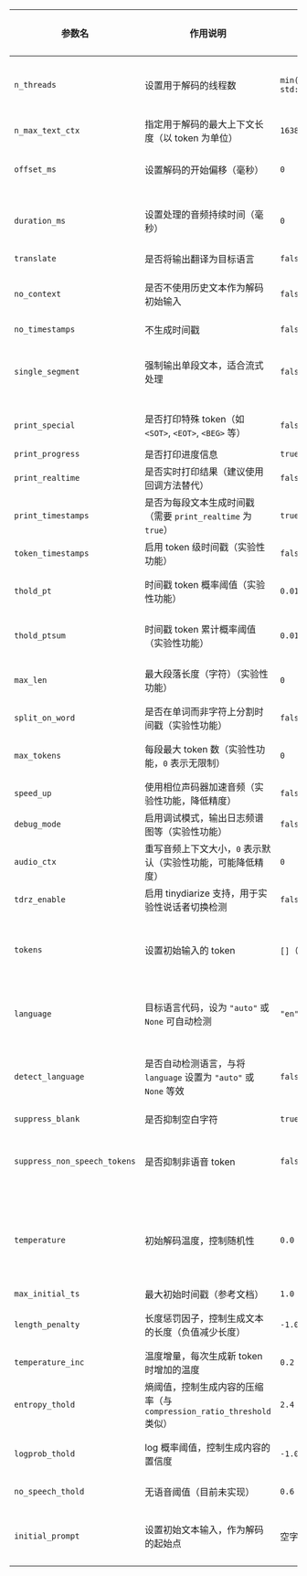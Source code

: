 | 参数名                            | 作用说明                                                                                                                                                      | 默认值                                                       | 可设置范围                      | 建议设置值                     |
|-----------------------------------|---------------------------------------------------------------------------------------------------------------------------------------------------------------|--------------------------------------------------------------|---------------------------------|--------------------------------|
| `n_threads`                       | 设置用于解码的线程数                                                                                                                                        | `min(4, std::thread::hardware_concurrency())`                | `1` 到 `hardware_concurrency()` | 取决于硬件条件                 |
| `n_max_text_ctx`                  | 指定用于解码的最大上下文长度（以 token 为单位）                                                                                                              | `16384`                                                      | `0` 到无限制                    | `1024` - `8192`                 |
| `offset_ms`                       | 设置解码的开始偏移（毫秒）                                                                                                                                    | `0`                                                          | `0` 到无限制                    | 视需要而定                     |
| `duration_ms`                     | 设置处理的音频持续时间（毫秒）                                                                                                                                | `0`                                                          | `0` 到无限制                    | 根据音频长度设置               |
| `translate`                       | 是否将输出翻译为目标语言                                                                                                                                    | `false`                                                      | `true` 或 `false`               | `false`                         |
| `no_context`                      | 是否不使用历史文本作为解码初始输入                                                                                                                            | `false`                                                      | `true` 或 `false`               | `true` 可减少干扰              |
| `no_timestamps`                   | 不生成时间戳                                                                                                                                                | `false`                                                      | `true` 或 `false`               | `false`                         |
| `single_segment`                  | 强制输出单段文本，适合流式处理                                                                                                                                | `false`                                                      | `true` 或 `false`               | `true` 可提升流处理效果        |
| `print_special`                   | 是否打印特殊 token（如 `<SOT>`, `<EOT>`, `<BEG>` 等）                                                                                                        | `false`                                                      | `true` 或 `false`               | `true` 便于调试                |
| `print_progress`                  | 是否打印进度信息                                                                                                                                              | `true`                                                       | `true` 或 `false`               | `true`                          |
| `print_realtime`                  | 是否实时打印结果（建议使用回调方法替代）                                                                                                                      | `false`                                                      | `true` 或 `false`               | `true`                          |
| `print_timestamps`                | 是否为每段文本生成时间戳（需要 `print_realtime` 为 `true`）                                                                                                   | `true`                                                       | `true` 或 `false`               | `true`                          |
| `token_timestamps`                | 启用 token 级时间戳（实验性功能）                                                                                                                            | `false`                                                      | `true` 或 `false`               | `false`                         |
| `thold_pt`                        | 时间戳 token 概率阈值（实验性功能）                                                                                                                          | `0.01`                                                       | `0.0` 到 `1.0`                  | 视需求而定                     |
| `thold_ptsum`                     | 时间戳 token 累计概率阈值（实验性功能）                                                                                                                      | `0.01`                                                       | `0.0` 到 `1.0`                  | 视需求而定                     |
| `max_len`                         | 最大段落长度（字符）（实验性功能）                                                                                                                            | `0`                                                          | `0` 到无限制                    | 视需要而定                     |
| `split_on_word`                   | 是否在单词而非字符上分割时间戳（实验性功能）                                                                                                                | `false`                                                      | `true` 或 `false`               | `true`                           |
| `max_tokens`                      | 每段最大 token 数（实验性功能，`0` 表示无限制）                                                                                                             | `0`                                                          | `0` 到无限制                    | 视需要而定                     |
| `speed_up`                        | 使用相位声码器加速音频（实验性功能，降低精度）                                                                                                               | `false`                                                      | `true` 或 `false`               | `false`                          |
| `debug_mode`                      | 启用调试模式，输出日志频谱图等（实验性功能）                                                                                                                | `false`                                                      | `true` 或 `false`               | `false`                         |
| `audio_ctx`                       | 重写音频上下文大小，`0` 表示默认（实验性功能，可能降低精度）                                                                                                  | `0`                                                          | `0` 到无限制                    | 视需要而定                     |
| `tdrz_enable`                     | 启用 tinydiarize 支持，用于实验性说话者切换检测                                                                                                             | `false`                                                      | `true` 或 `false`               | `false`                         |
| `tokens`                          | 设置初始输入的 token                                                                                                                                        | `[]`（空数组）                                               | `token` 数组                    | 根据需求设定初始 token        |
| `language`                        | 目标语言代码，设为 `"auto"` 或 `None` 可自动检测                                                                                                            | `"en"`                                                       | 语言代码或 `None`               | 根据目标语言调整               |
| `detect_language`                 | 是否自动检测语言，与将 `language` 设置为 `"auto"` 或 `None` 等效                                                                                             | `false`                                                      | `true` 或 `false`               | `true` 可进行多语言支持       |
| `suppress_blank`                  | 是否抑制空白字符                                                                                                                                            | `true`                                                       | `true` 或 `false`               | `true`                         |
| `suppress_non_speech_tokens`      | 是否抑制非语音 token                                                                                                                                        | `false`                                                      | `true` 或 `false`               | `true` 可提升语音清晰度       |
| `temperature`                     | 初始解码温度，控制随机性                                                                                                                                     | `0.0`                                                        | `0.0` 到 `2.0`                  | `0.0` 稳定；`0.7` 更具多样性   |
| `max_initial_ts`                  | 最大初始时间戳（参考文档）                                                                                                                                    | `1.0`                                                        | `0.0` 到 `10.0`                 | `1.0`                          |
| `length_penalty`                  | 长度惩罚因子，控制生成文本的长度（负值减少长度）                                                                                                             | `-1.0`                                                       | `-5.0` 到 `5.0`                 | 视需求而定                    |
| `temperature_inc`                 | 温度增量，每次生成新 token 时增加的温度                                                                                                                     | `0.2`                                                        | `0.0` 到 `2.0`                  | `0.1` - `0.5`                  |
| `entropy_thold`                   | 熵阈值，控制生成内容的压缩率（与 `compression_ratio_threshold` 类似）                                                                                       | `2.4`                                                        | `0.0` 到 `10.0`                 | 视需求而定                    |
| `logprob_thold`                   | log 概率阈值，控制生成内容的置信度                                                                                                                           | `-1.0`                                                       | `-5.0` 到 `5.0`                 | 视需求而定                    |
| `no_speech_thold`                 | 无语音阈值（目前未实现）                                                                                                                                     | `0.6`                                                        | `0.0` 到 `1.0`                  | 默认即可                       |
| `initial_prompt`                  | 设置初始文本输入，作为解码的起始点                                                                                                                           | 空字符串                                                     | 任意字符串                      | 视具体任务而定                |